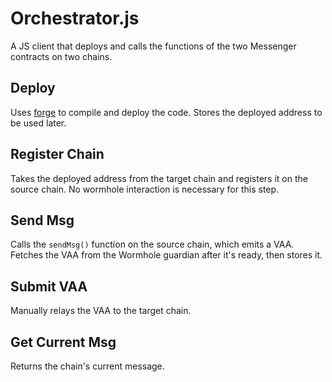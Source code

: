 # Orchestrator.js
A JS client that deploys and calls the functions of the two Messenger contracts on two chains.

## Deploy
Uses [forge](https://getfoundry.sh) to compile and deploy the code. Stores the deployed address to be used later.

## Register Chain
Takes the deployed address from the target chain and registers it on the source chain. No wormhole interaction is necessary for this step.

## Send Msg
Calls the `sendMsg()` function on the source chain, which emits a VAA. Fetches the VAA from the Wormhole guardian after it's ready, then stores it.

## Submit VAA
Manually relays the VAA to the target chain.

## Get Current Msg
Returns the chain's current message.